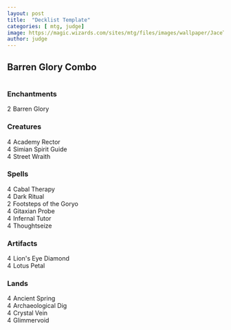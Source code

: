 ```yaml
---
layout: post
title:  "Decklist Template"
categories: [ mtg, judge]
image: https://magic.wizards.com/sites/mtg/files/images/wallpaper/JaceTelepathUnbound_ORI_1920x1080_Wallpaper.jpg
author: judge
---
```


<link rel="stylesheet" href="//maxcdn.bootstrapcdn.com/bootstrap/3.3.2/css/bootstrap.min.css"><script src="//ajax.googleapis.com/ajax/libs/jquery/1.11.2/jquery.min.js"></script><script src="//cdn.rawgit.com/NickolasReynolds/9305934/raw/ba30c0e5ddb5f56cf69dcc5e8bc5b20717936830/inlinetooltip.1.0.js"></script><script src="//cdn.rawgit.com/NickolasReynolds/9306194/raw/a23cf6c5f02d4edae8a443098e195070e6652252/inlinemtg.1.0.js"></script><div class="title"><h2>Barren Glory Combo</h2></div><div class="decklist row"><div class="column col-md-4"><h3 class="section">Enchantments</h3><div><span class="count">2</span><span class="inlinemtg card">Barren Glory</span></div><h3 class="section">Creatures</h3><div><span class="count">4</span><span class="inlinemtg card">Academy Rector</span></div><div><span class="count">4</span><span class="inlinemtg card">Simian Spirit Guide</span></div><div><span class="count">4</span><span class="inlinemtg card">Street Wraith</span></div></div><div class="column col-md-4"><h3 class="section">Spells</h3><div><span class="count">4</span><span class="inlinemtg card">Cabal Therapy</span></div><div><span class="count">4</span><span class="inlinemtg card">Dark Ritual</span></div><div><span class="count">2</span><span class="inlinemtg card">Footsteps of the Goryo</span></div><div><span class="count">4</span><span class="inlinemtg card">Gitaxian Probe</span></div><div><span class="count">4</span><span class="inlinemtg card">Infernal Tutor</span></div><div><span class="count">4</span><span class="inlinemtg card">Thoughtseize</span></div><h3 class="section">Artifacts</h3><div><span class="count">4</span><span class="inlinemtg card">Lion's Eye Diamond</span></div><div><span class="count">4</span><span class="inlinemtg card">Lotus Petal</span></div></div><div class="column col-md-4"><h3 class="section">Lands</h3><div><span class="count">4</span><span class="inlinemtg card">Ancient Spring</span></div><div><span class="count">4</span><span class="inlinemtg card">Archaeological Dig</span></div><div><span class="count">4</span><span class="inlinemtg card">Crystal Vein</span></div><div><span class="count">4</span><span class="inlinemtg card">Glimmervoid</span></div></div></div><style>.decklist {}
.decklist .title {}
.decklist .column {}
.decklist .column .section {}
.decklist .card {}
.decklist .count {	margin-right: 5px; }
.iltt a img{
	max-width: 233px;
	max-height: 310px;
}
span {
    display: inline;
}
</style>